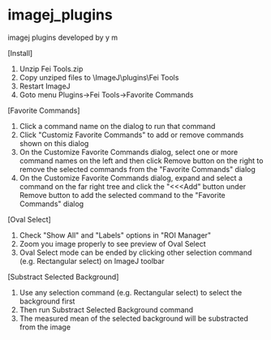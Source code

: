 # imagej_plugins
imagej plugins developed by y m

[Install]
1. Unzip Fei Tools.zip
2. Copy unziped files to \ImageJ\plugins\Fei Tools
3. Restart ImageJ
4. Goto menu Plugins->Fei Tools->Favorite Commands

[Favorite Commands]
1. Click a command name on the dialog to run that command
2. Click "Customiz Favorite Commands" to add or remove commands shown on this dialog
3. On the Customize Favorite Commands dialog, select one or more command names on the left and then click Remove button on the right to remove the selected commands from the "Favorite Commands" dialog
4. On the Customize Favorite Commands dialog, expand and select a command on the far right tree and click the "<<<Add" button under Remove button to add the selected command to the "Favorite Commands" dialog

[Oval Select]
1. Check "Show All" and "Labels" options in "ROI Manager"
2. Zoom you image properly to see preview of Oval Select
3. Oval Select mode can be ended by clicking other selection command (e.g. Rectangular select) on ImageJ toolbar

[Substract Selected Background]
1. Use any selection command (e.g. Rectangular select) to select the background first
2. Then run Substract Selected Background command
3. The measured mean of the selected background will be substracted from the image 
